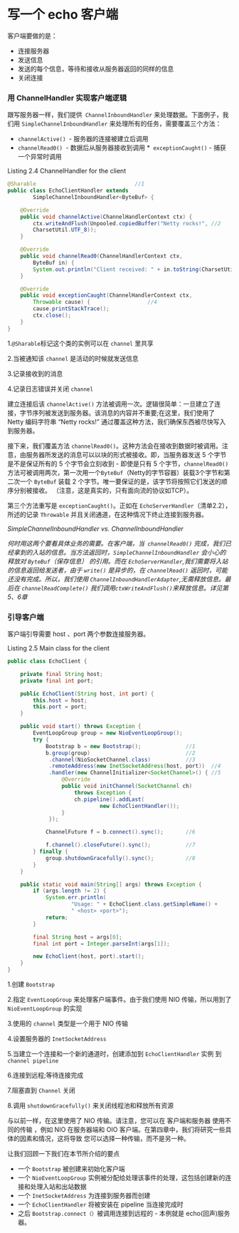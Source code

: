 写一个 echo 客户端
=====

客户端要做的是：

* 连接服务器
* 发送信息
* 发送的每个信息，等待和接收从服务器返回的同样的信息
* 关闭连接

### 用 ChannelHandler 实现客户端逻辑

跟写服务器一样，我们提供` ChannelInboundHandler` 来处理数据。下面例子，我们用 `SimpleChannelInboundHandler` 来处理所有的任务，需要覆盖三个方法：

* `channelActive() `- 服务器的连接被建立后调用
* `channelRead0() `- 数据后从服务器接收到调用
*` exceptionCaught()` - 捕获一个异常时调用

Listing 2.4 ChannelHandler for the client

```java
@Sharable								//1
public class EchoClientHandler extends
        SimpleChannelInboundHandler<ByteBuf> {

    @Override
    public void channelActive(ChannelHandlerContext ctx) {
        ctx.writeAndFlush(Unpooled.copiedBuffer("Netty rocks!", //2
		CharsetUtil.UTF_8));
    }

    @Override
    public void channelRead0(ChannelHandlerContext ctx,
        ByteBuf in) {
        System.out.println("Client received: " + in.toString(CharsetUtil.UTF_8));	//3
    }

    @Override
    public void exceptionCaught(ChannelHandlerContext ctx,
        Throwable cause) {					//4
        cause.printStackTrace();
        ctx.close();
    }
}
```

1.`@Sharable`标记这个类的实例可以在 `channel` 里共享

2.当被通知该 `channel` 是活动的时候就发送信息

3.记录接收到的消息

4.记录日志错误并关闭 `channel`

建立连接后该 `channelActive()` 方法被调用一次。逻辑很简单：一旦建立了连接，字节序列被发送到服务器。该消息的内容并不重要;在这里，我们使用了 Netty 编码字符串 “Netty rocks!” 通过覆盖这种方法，我们确保东西被尽快写入到服务器。

接下来，我们覆盖方法 `channelRead0()`。这种方法会在接收到数据时被调用。注意，由服务器所发送的消息可以以块的形式被接收。即，当服务器发送 5 个字节是不是保证所有的 5 个字节会立刻收到 - 即使是只有 5 个字节，`channelRead0()` 方法可被调用两次，第一次用一个`ByteBuf`（Netty的字节容器）装载3个字节和第二次一个 `ByteBuf` 装载 2 个字节。唯一要保证的是，该字节将按照它们发送的顺序分别被接收。 （注意，这是真实的，只有面向流的协议如TCP）。

第三个方法重写是 `exceptionCaught()`。正如在 `EchoServerHandler`（清单2.2），所述的记录 `Throwable` 并且关闭通道，在这种情况下终止连接到服务器。

*SimpleChannelInboundHandler vs. ChannelInboundHandler*

*何时用这两个要看具体业务的需要。在客户端，当` channelRead0()` 完成，我们已经拿到的入站的信息。当方法返回时，`SimpleChannelInboundHandler` 会小心的释放对 `ByteBuf`（保存信息） 的引用。而在 `EchoServerHandler`,我们需要将入站的信息返回给发送者，由于 `write()` 是异步的，在 `channelRead()` 返回时，可能还没有完成。所以，我们使用 `ChannelInboundHandlerAdapter`,无需释放信息。最后在 `channelReadComplete()` 我们调用` ctxWriteAndFlush() `来释放信息。详见第5、6章*

### 引导客户端

客户端引导需要 host 、port 两个参数连接服务器。

Listing 2.5 Main class for the client
	
```java
public class EchoClient {

    private final String host;
    private final int port;

    public EchoClient(String host, int port) {
        this.host = host;
        this.port = port;
    }

    public void start() throws Exception {
        EventLoopGroup group = new NioEventLoopGroup();
        try {
            Bootstrap b = new Bootstrap();				//1
            b.group(group)								//2
             .channel(NioSocketChannel.class)			//3
             .remoteAddress(new InetSocketAddress(host, port))	//4
             .handler(new ChannelInitializer<SocketChannel>() {	//5
                 @Override
                 public void initChannel(SocketChannel ch) 
                     throws Exception {
                     ch.pipeline().addLast(
                             new EchoClientHandler());
                 }
             });

            ChannelFuture f = b.connect().sync();		//6

            f.channel().closeFuture().sync();			//7
        } finally {
            group.shutdownGracefully().sync();			//8
        }
    }

    public static void main(String[] args) throws Exception {
        if (args.length != 2) {
            System.err.println(
                    "Usage: " + EchoClient.class.getSimpleName() +
                    " <host> <port>");
            return;
        }

        final String host = args[0];
        final int port = Integer.parseInt(args[1]);

        new EchoClient(host, port).start();
    }
}
```

1.创建 `Bootstrap`

2.指定 `EventLoopGroup` 来处理客户端事件。由于我们使用 NIO 传输，所以用到了 `NioEventLoopGroup` 的实现

3.使用的 `channel` 类型是一个用于 NIO 传输

4.设置服务器的 `InetSocketAddress`

5.当建立一个连接和一个新的通道时，创建添加到 `EchoClientHandler` 实例
到 `channel pipeline` 

6.连接到远程;等待连接完成

7.阻塞直到 `Channel` 关闭

8.调用 `shutdownGracefully()` 来关闭线程池和释放所有资源

与以前一样，在这里使用了 NIO 传输。请注意，您可以在 客户端和服务器 使用不同的传输
，例如 NIO 在服务器端和 OIO 客户端。在第四章中，我们将研究一些具体的因素和情况，这将导致
您可以选择一种传输，而不是另一种。

让我们回顾一下我们在本节所介绍的要点

* 一个 `Bootstrap` 被创建来初始化客户端
* 一个 `NioEventLoopGroup` 实例被分配给处理该事件的处理，这包括创建新的连接和处理入站和出站数据
* 一个 `InetSocketAddress` 为连接到服务器而创建
* 一个 `EchoClientHandler` 将被安装在 pipeline 当连接完成时
* 之后 `Bootstrap.connect（）`被调用连接到远程的 - 本例就是 echo(回声)服务器。


